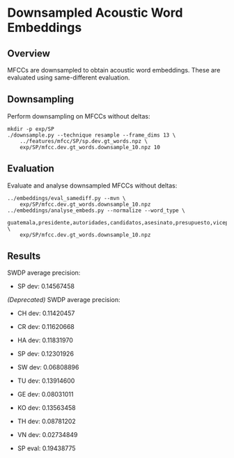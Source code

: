 Downsampled Acoustic Word Embeddings
====================================

Overview
--------
MFCCs are downsampled to obtain acoustic word embeddings. These are evaluated
using same-different evaluation.


Downsampling
------------
Perform downsampling on MFCCs without deltas:

    mkdir -p exp/SP
    ./downsample.py --technique resample --frame_dims 13 \
        ../features/mfcc/SP/sp.dev.gt_words.npz \
        exp/SP/mfcc.dev.gt_words.downsample_10.npz 10


Evaluation
----------
Evaluate and analyse downsampled MFCCs without deltas:

    ../embeddings/eval_samediff.py --mvn \
        exp/SP/mfcc.dev.gt_words.downsample_10.npz
    ../embeddings/analyse_embeds.py --normalize --word_type \
        guatemala,presidente,autoridades,candidatos,asesinato,presupuesto,vicepresidente,negociaciones,netanyahu,social,explotaciones \
        exp/SP/mfcc.dev.gt_words.downsample_10.npz


Results
-------
SWDP average precision:

- SP dev: 0.14567458


*(Deprecated)* SWDP average precision:

- CH dev: 0.11420457
- CR dev: 0.11620668
- HA dev: 0.11831970
- SP dev: 0.12301926
- SW dev: 0.06808896
- TU dev: 0.13914600

- GE dev: 0.08031011
- KO dev: 0.13563458
- TH dev: 0.08781202
- VN dev: 0.02734849

- SP eval: 0.19438775
